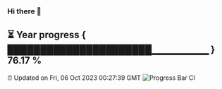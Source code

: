 ### Hi there 👋
⏳ Year progress { ██████████████████████▁▁▁▁▁▁▁▁ } 76.17 %
---
⏰ Updated on Fri, 06 Oct 2023 00:27:39 GMT
![Progress Bar CI](https://github.com/Moyi321/Moyi321/workflows/Progress%20Bar%20CI/badge.svg)
